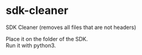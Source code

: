 # sdk-cleaner
SDK Cleaner (removes all files that are not headers)  
  
Place it on the folder of the SDK.  
Run it with python3.  
  
